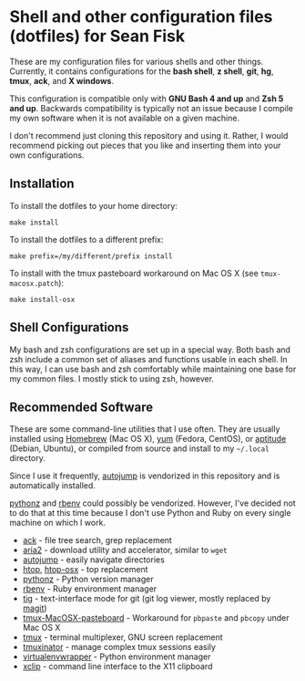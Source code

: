 Shell and other configuration files (dotfiles) for Sean Fisk
============================================================

These are my configuration files for various shells and other things. Currently, it contains configurations for the **bash shell**, **z shell**, **git**, **hg**, **tmux**, **ack**, and **X windows**.

This configuration is compatible only with **GNU Bash 4 and up** and **Zsh 5 and up**. Backwards compatibility is typically not an issue because I compile my own software when it is not available on a given machine.

I don't recommend just cloning this repository and using it. Rather, I would recommend picking out pieces that you like and inserting them into your own configurations.

Installation
------------

To install the dotfiles to your home directory:

    make install

To install the dotfiles to a different prefix:

    make prefix=/my/different/prefix install

To install with the tmux pasteboard workaround on Mac OS X (see `tmux-macosx.patch`):

    make install-osx

Shell Configurations
--------------------

My bash and zsh configurations are set up in a special way. Both bash and zsh include a common set of aliases and functions usable in each shell. In this way, I can use bash and zsh comfortably while maintaining one base for my common files. I mostly stick to using zsh, however.

Recommended Software
--------------------

These are some command-line utilities that I use often. They are usually installed using [Homebrew][homebrew] (Mac OS X), [yum][yum] (Fedora, CentOS), or [aptitude][aptitude] (Debian, Ubuntu), or compiled from source and install to my `~/.local` directory.

Since I use it frequently, [autojump][autojump] is vendorized in this repository and is automatically installed.

[pythonz][pythonz] and [rbenv][rbenv] could possibly be vendorized. However, I've decided not to do that at this time because I don't use Python and Ruby on every single machine on which I work.

* [ack][ack] - file tree search, grep replacement
* [aria2][aria2] - download utility and accelerator, similar to `wget`
* [autojump][autojump] - easily navigate directories
* [htop][htop], [htop-osx][htop-osx] - top replacement
* [pythonz][pythonz] - Python version manager
* [rbenv][rbenv] - Ruby environment manager
* [tig][tig] - text-interface mode for git (git log viewer, mostly replaced by [magit](https://github.com/magit/magit))
* [tmux-MacOSX-pasteboard][tmux-osx-pasteboard] - Workaround for `pbpaste` and `pbcopy` under Mac OS X
* [tmux][tmux] - terminal multiplexer, GNU screen replacement
* [tmuxinator][tmuxinator] - manage complex tmux sessions easily
* [virtualenvwrapper][virtualenvwrapper] - Python environment manager
* [xclip][xclip] - command line interface to the X11 clipboard

[ack]: http://betterthangrep.com/
[aptitude]: http://wiki.debian.org/Aptitude
[aria2]: http://aria2.sourceforge.net/
[autojump]: https://github.com/joelthelion/autojump
[homebrew]: https://github.com/mxcl/homebrew
[htop-osx]: https://github.com/cynthia/htop-osx
[htop]: http://htop.sourceforge.net/
[pythonz]: https://github.com/saghul/pythonz
[rbenv]: https://github.com/sstephenson/rbenv
[tig]: http://jonas.nitro.dk/tig/
[tmux-osx-pasteboard]: https://github.com/ChrisJohnsen/tmux-MacOSX-pasteboard
[tmux]: http://tmux.sourceforge.net/
[tmuxinator]: https://github.com/aziz/tmuxinator
[virtualenvwrapper]: https://bitbucket.org/dhellmann/virtualenvwrapper
[xclip]: http://sourceforge.net/projects/xclip/
[yum]: http://yum.baseurl.org/
